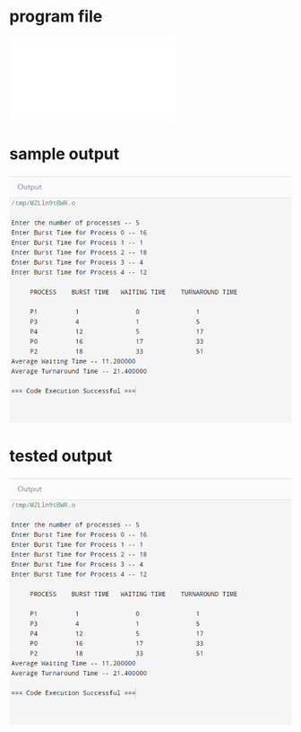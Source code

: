 # program file
![program file](SJF.c)

# sample output
![sample output](sampleoutput.PNG)

# tested output
![tested output](Testedoutput.PNG)
